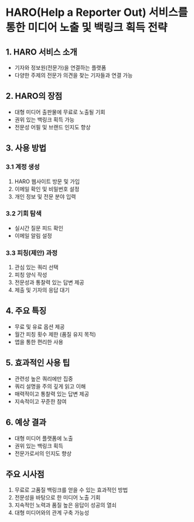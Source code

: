 # HARO(Help a Reporter Out) 서비스를 통한 미디어 노출 및 백링크 획득 전략

## 1. HARO 서비스 소개

- 기자와 정보원(전문가)을 연결하는 플랫폼
- 다양한 주제의 전문가 의견을 찾는 기자들과 연결 가능

## 2. HARO의 장점

- 대형 미디어 출판물에 무료로 노출될 기회
- 권위 있는 백링크 획득 가능
- 전문성 어필 및 브랜드 인지도 향상

## 3. 사용 방법

### 3.1 계정 생성

1. HARO 웹사이트 방문 및 가입
2. 이메일 확인 및 비밀번호 설정
3. 개인 정보 및 전문 분야 입력

### 3.2 기회 탐색

- 실시간 질문 피드 확인
- 이메일 알림 설정

### 3.3 피칭(제안) 과정

1. 관심 있는 쿼리 선택
2. 피칭 양식 작성
3. 전문성과 통찰력 있는 답변 제공
4. 제출 및 기자의 응답 대기

## 4. 주요 특징

- 무료 및 유료 옵션 제공
- 월간 피칭 횟수 제한 (품질 유지 목적)
- 앱을 통한 편리한 사용

## 5. 효과적인 사용 팁

- 관련성 높은 쿼리에만 집중
- 쿼리 설명을 주의 깊게 읽고 이해
- 매력적이고 통찰력 있는 답변 제공
- 지속적이고 꾸준한 참여

## 6. 예상 결과

- 대형 미디어 플랫폼에 노출
- 권위 있는 백링크 획득
- 전문가로서의 인지도 향상

## 주요 시사점

1. 무료로 고품질 백링크를 얻을 수 있는 효과적인 방법
2. 전문성을 바탕으로 한 미디어 노출 기회
3. 지속적인 노력과 품질 높은 응답이 성공의 열쇠
4. 대형 미디어와의 관계 구축 가능성
